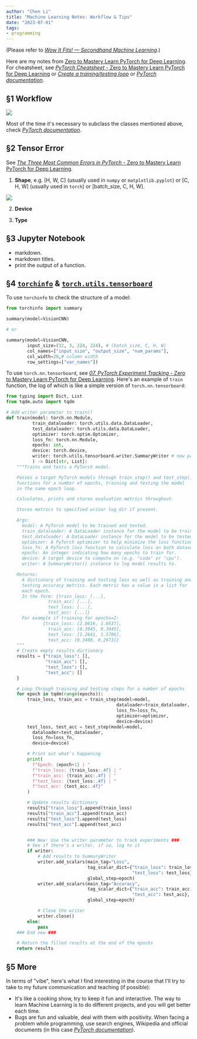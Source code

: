 ```yaml
---
author: "Chen Li"
title: "Machine Learning Notes: Workflow & Tips"
date: "2023-07-01"
tags: 
- programming
---
```


(Please refer to [_Wow It Fits! — Secondhand Machine Learning_](https://chenli2049.github.io/posts/20231011-wow-it-fits-secondhand-machine-learning/).)

Here are my notes from [Zero to Mastery Learn PyTorch for Deep Learning](https://www.learnpytorch.io/). For cheatsheet, see [_PyTorch Cheatsheet_ - Zero to Mastery Learn PyTorch for Deep Learning](https://www.learnpytorch.io/pytorch_cheatsheet/) or [_Create a training/testing loop_](https://www.learnpytorch.io/pytorch_cheatsheet/#create-a-trainingtesting-loop) or [_PyTorch documentation_](https://pytorch.org/docs/stable/index.html).

## §1 Workflow

![](https://raw.githubusercontent.com/mrdbourke/pytorch-deep-learning/main/images/03-pytorch-computer-vision-workflow.png)

Most of the time it's necessary to subclass the classes mentioned above, check [_PyTorch documentation_](https://pytorch.org/docs/stable/index.html).

## §2 Tensor Error

See [_The Three Most Common Errors in PyTorch_ - Zero to Mastery Learn PyTorch for Deep Learning](https://www.learnpytorch.io/pytorch_most_common_errors/).

1. __Shape__, e.g. [H, W, C] (usually used in `numpy` or `matplotlib.pyplot`) or [C, H, W] (usually used in `torch`) or [batch_size, C, H, W].

![](https://raw.githubusercontent.com/mrdbourke/pytorch-deep-learning/main/images/00-pytorch-different-tensor-dimensions.png)

2. __Device__

3. __Type__

## §3 Jupyter Notebook

- markdown.
- markdown titles.
- print the output of a function.

## §4 [`torchinfo`](https://github.com/TylerYep/torchinfo) & [`torch.utils.tensorboard`](https://pytorch.org/docs/stable/tensorboard.html)

To use `torchinfo` to check the structure of a model:

```python
from torchinfo import summary

summary(model=VisionCNN)

# or

summary(model=VisionCNN,
        input_size=(32, 3, 224, 224), # (batch_size, C, H, W)
        col_names=["input_size", "output_size", "num_params"],
        col_width=20,# column width
        row_settings=["var_names"])
```

To use `torch.nn.tensorboard`, see [_07. PyTorch Experiment Tracking_ - Zero to Mastery Learn PyTorch for Deep Learning](https://www.learnpytorch.io/07_pytorch_experiment_tracking/). Here's an example of `train` function, the log of which is like a simple version of `torch.nn.tensorboard`:

```python
from typing import Dict, List
from tqdm.auto import tqdm

# Add writer parameter to train()
def train(model: torch.nn.Module, 
          train_dataloader: torch.utils.data.DataLoader, 
          test_dataloader: torch.utils.data.DataLoader, 
          optimizer: torch.optim.Optimizer,
          loss_fn: torch.nn.Module,
          epochs: int,
          device: torch.device, 
          writer: torch.utils.tensorboard.writer.SummaryWriter # new parameter to take in a writer
          ) -> Dict[str, List]:
    """Trains and tests a PyTorch model.

    Passes a target PyTorch models through train_step() and test_step()
    functions for a number of epochs, training and testing the model
    in the same epoch loop.

    Calculates, prints and stores evaluation metrics throughout.

    Stores metrics to specified writer log_dir if present.

    Args:
      model: A PyTorch model to be trained and tested.
      train_dataloader: A DataLoader instance for the model to be trained on.
      test_dataloader: A DataLoader instance for the model to be tested on.
      optimizer: A PyTorch optimizer to help minimize the loss function.
      loss_fn: A PyTorch loss function to calculate loss on both datasets.
      epochs: An integer indicating how many epochs to train for.
      device: A target device to compute on (e.g. "cuda" or "cpu").
      writer: A SummaryWriter() instance to log model results to.

    Returns:
      A dictionary of training and testing loss as well as training and
      testing accuracy metrics. Each metric has a value in a list for 
      each epoch.
      In the form: {train_loss: [...],
                train_acc: [...],
                test_loss: [...],
                test_acc: [...]} 
      For example if training for epochs=2: 
              {train_loss: [2.0616, 1.0537],
                train_acc: [0.3945, 0.3945],
                test_loss: [1.2641, 1.5706],
                test_acc: [0.3400, 0.2973]} 
    """
    # Create empty results dictionary
    results = {"train_loss": [],
               "train_acc": [],
               "test_loss": [],
               "test_acc": []
    }

    # Loop through training and testing steps for a number of epochs
    for epoch in tqdm(range(epochs)):
        train_loss, train_acc = train_step(model=model,
                                          dataloader=train_dataloader,
                                          loss_fn=loss_fn,
                                          optimizer=optimizer,
                                          device=device)
        test_loss, test_acc = test_step(model=model,
          dataloader=test_dataloader,
          loss_fn=loss_fn,
          device=device)

        # Print out what's happening
        print(
          f"Epoch: {epoch+1} | "
          f"train_loss: {train_loss:.4f} | "
          f"train_acc: {train_acc:.4f} | "
          f"test_loss: {test_loss:.4f} | "
          f"test_acc: {test_acc:.4f}"
        )

        # Update results dictionary
        results["train_loss"].append(train_loss)
        results["train_acc"].append(train_acc)
        results["test_loss"].append(test_loss)
        results["test_acc"].append(test_acc)


        ### New: Use the writer parameter to track experiments ###
        # See if there's a writer, if so, log to it
        if writer:
            # Add results to SummaryWriter
            writer.add_scalars(main_tag="Loss", 
                               tag_scalar_dict={"train_loss": train_loss,
                                                "test_loss": test_loss},
                               global_step=epoch)
            writer.add_scalars(main_tag="Accuracy", 
                               tag_scalar_dict={"train_acc": train_acc,
                                                "test_acc": test_acc}, 
                               global_step=epoch)

            # Close the writer
            writer.close()
        else:
            pass
    ### End new ###

    # Return the filled results at the end of the epochs
    return results
```

## §5 More

In terms of "vibe", here's what I find interesting in the course that I'll try to take to my future communication and teaching (if possible):

- It's like a cooking show, try to keep it fun and interactive. The way to learn Machine Learning is to do different projects, and you will get better each time.
- Bugs are fun and valuable, deal with them with positivity. When facing a problem while programming, use search engines, Wikipedia and official documents (in this case [_PyTorch documentation_](https://pytorch.org/docs/stable/index.html)).